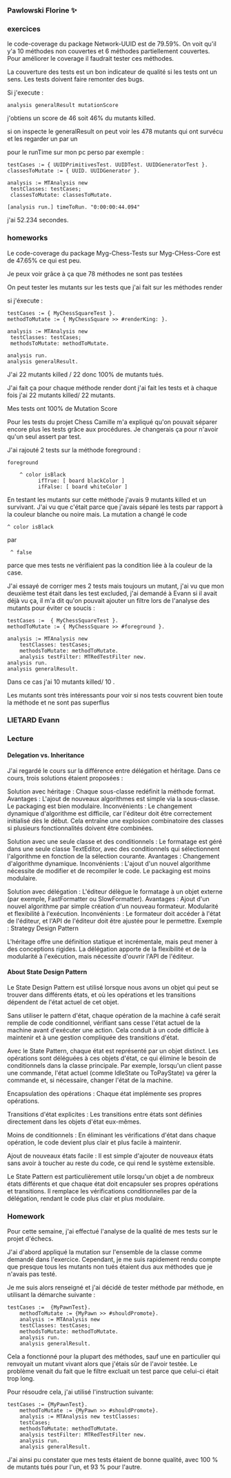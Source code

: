 ### Pawlowski Florine :sparkles:

### exercices 

le code-coverage du package Network-UUID est de 79.59%. 
On voit qu'il y'a 10 méthodes non couvertes et 6 méthodes partiellement couvertes. 
Pour améliorer le coverage il faudrait tester ces méthodes. 

La couverture des tests est un bon indicateur de qualité si les tests ont un sens. Les tests doivent faire remonter des bugs.

Si j'execute : 

```
analysis generalResult mutationScore
```

j'obtiens un score de 46 soit 46% du mutants killed. 

si on inspecte le generalResult on peut voir les 478 mutants qui ont survécu et les regarder un par un 

pour le runTime sur mon pc perso par exemple : 

```
testCases := { UUIDPrimitivesTest. UUIDTest. UUIDGeneratorTest }.
classesToMutate := { UUID. UUIDGenerator }.

analysis := MTAnalysis new
 testClasses: testCases;
 classesToMutate: classesToMutate.

[analysis run.] timeToRun. "0:00:00:44.094"
```

j'ai 52.234 secondes. 

### homeworks 

Le code-coverage du package Myg-Chess-Tests sur Myg-CHess-Core est de 47.65% ce qui est peu. 

Je peux voir grâce à ça que 78 méthodes ne sont pas testées 

On peut tester les mutants sur les tests que j'ai fait sur les méthodes render 

si j'éxecute :

``` 
testCases := { MyChessSquareTest }. 
methodToMutate := { MyChessSquare >> #renderKing: }.

analysis := MTAnalysis new
 testClasses: testCases;
 methodsToMutate: methodToMutate. 

analysis run. 
analysis generalResult.
```

J'ai 22 mutants killed / 22 donc 100% de mutants tués. 

J'ai fait ça pour chaque méthode render dont j'ai fait les tests et à chaque fois j'ai 22 mutants killed/ 22 mutants. 

Mes tests ont 100% de Mutation Score


Pour les tests du projet Chess Camille m'a expliqué qu'on pouvait séparer encore plus les tests grâce aux procédures. Je changerais ça pour n'avoir qu'un seul assert par test. 

J'ai rajouté 2 tests sur la méthode foreground : 

```
foreground

	^ color isBlack
		  ifTrue: [ board blackColor ]
		  ifFalse: [ board whiteColor ]
```


En testant les mutants sur cette méthode j'avais 9 mutants killed et un survivant. J'ai vu que c'était parce que j'avais séparé les tests par rapport à la couleur blanche ou noire mais.
La mutation a changé le code


``` ^ color isBlack ```


par


``` ^ false```


parce que mes tests ne vérifiaient pas la condition liée à la couleur de la case.

J'ai essayé de corriger mes 2 tests mais toujours un mutant, j'ai vu que mon deuxième test était dans les test excluded, j'ai demandé à Evann si il avait déjà vu ça, il m'a dit qu'on pouvait ajouter un filtre lors de l'analyse des mutants pour éviter ce soucis : 
```
testCases :=  { MyChessSquareTest }.
methodToMutate := { MyChessSquare >> #foreground }.

analysis := MTAnalysis new
    testClasses: testCases;
    methodsToMutate: methodToMutate.
    analysis testFilter: MTRedTestFilter new.
analysis run.
analysis generalResult.
```
Dans ce cas j'ai 10 mutants killed/ 10 .

Les mutants sont très intéressants pour voir si nos tests couvrent bien toute la méthode et ne sont pas superflus 

### LIETARD Evann
### Lecture 
#### Delegation vs. Inheritance
J'ai regardé le cours sur la différence entre délégation et héritage.
Dans ce cours, trois solutions étaient proposées :

Solution avec héritage :
Chaque sous-classe redéfinit la méthode format.
Avantages : L'ajout de nouveaux algorithmes est simple via la sous-classe. Le packaging est bien modulaire.
Inconvénients : Le changement dynamique d'algorithme est difficile, car l'éditeur doit être correctement initialisé dès le début. Cela entraîne une explosion combinatoire des classes si plusieurs fonctionnalités doivent être combinées.

Solution avec une seule classe et des conditionnels :
Le formatage est géré dans une seule classe TextEditor, avec des conditionnels qui sélectionnent l'algorithme en fonction de la sélection courante.
Avantages : Changement d'algorithme dynamique.
Inconvénients : L'ajout d'un nouvel algorithme nécessite de modifier et de recompiler le code. Le packaging est moins modulaire.

Solution avec délégation :
L'éditeur délègue le formatage à un objet externe (par exemple, FastFormatter ou SlowFormatter).
Avantages : Ajout d'un nouvel algorithme par simple création d'un nouveau formateur. Modularité et flexibilité à l'exécution.
Inconvénients : Le formateur doit accéder à l'état de l'éditeur, et l'API de l'éditeur doit être ajustée pour le permettre.
Exemple : Strategy Design Pattern

L'héritage offre une définition statique et incrémentale, mais peut mener à des conceptions rigides.
La délégation apporte de la flexibilité et de la modularité à l'exécution, mais nécessite d'ouvrir l'API de l'éditeur.

#### About State Design Pattern
Le State Design Pattern est utilisé lorsque nous avons un objet qui peut se trouver dans différents états, et où les opérations et les transitions dépendent de l'état actuel de cet objet. 

Sans utiliser le pattern d'état, chaque opération de la machine à café serait remplie de code conditionnel, vérifiant sans cesse l'état actuel de la machine avant d'exécuter une action. Cela conduit à un code difficile à maintenir et à une gestion compliquée des transitions d'état.

Avec le State Pattern, chaque état est représenté par un objet distinct. Les opérations sont déléguées à ces objets d'état, ce qui élimine le besoin de conditionnels dans la classe principale. Par exemple, lorsqu'un client passe une commande, l'état actuel (comme IdleState ou ToPayState) va gérer la commande et, si nécessaire, changer l'état de la machine.

Encapsulation des opérations : Chaque état implémente ses propres opérations.

Transitions d'état explicites : Les transitions entre états sont définies directement dans les objets d'état eux-mêmes.

Moins de conditionnels : En éliminant les vérifications d'état dans chaque opération, le code devient plus clair et plus facile à maintenir.

Ajout de nouveaux états facile : Il est simple d'ajouter de nouveaux états sans avoir à toucher au reste du code, ce qui rend le système extensible.

Le State Pattern est particulièrement utile lorsqu'un objet a de nombreux états différents et que chaque état doit encapsuler ses propres opérations et transitions. Il remplace les vérifications conditionnelles par de la délégation, rendant le code plus clair et plus modulaire.

### Homework

Pour cette semaine, j'ai effectué l'analyse de la qualité de mes tests sur le projet d'échecs.

J'ai d'abord appliqué la mutation sur l'ensemble de la classe comme demandé dans l'exercice. Cependant, je me suis rapidement rendu compte que presque tous les mutants non tués étaient dus aux méthodes que je n'avais pas testé.

Je me suis alors renseigné et j'ai décidé de tester méthode par méthode, en utilisant la démarche suivante :
```
testCases :=  {MyPawnTest}.
    methodToMutate := {MyPawn >> #shouldPromote}.
    analysis := MTAnalysis new
    testClasses: testCases;
    methodsToMutate: methodToMutate.
    analysis run.
    analysis generalResult.
```
Cela a fonctionné pour la plupart des méthodes, sauf une en particulier qui renvoyait un mutant vivant alors que j'étais sûr de l'avoir testée. Le problème venait du fait que le filtre excluait un test parce que celui-ci était trop long.

Pour résoudre cela, j'ai utilisé l'instruction suivante:
```
testCases := {MyPawnTest}. 
    methodToMutate := {MyPawn >> #shouldPromote}. 
    analysis := MTAnalysis new testClasses: 
    testCases; 
    methodsToMutate: methodToMutate.
    analysis testFilter: MTRedTestFilter new.
    analysis run.
    analysis generalResult.
```
J'ai ainsi pu constater que mes tests étaient de bonne qualité, avec 100 % de mutants tués pour l'un, et 93 % pour l'autre.
